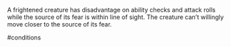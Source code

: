 A frightened creature has disadvantage on ability checks and attack rolls while the source of its fear is within line of sight.
The creature can’t willingly move closer to the source of its fear.

#conditions